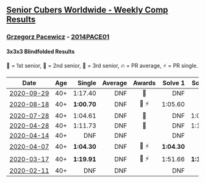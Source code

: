 <style>table {white-space: nowrap;}</style>

## [Senior Cubers Worldwide - Weekly Comp Results](/scw-comp/results/)
### [Grzegorz Pacewicz](README.md) - [2014PACE01](https://www.worldcubeassociation.org/persons/2014PACE01?event=333bf)
#### 3x3x3 Blindfolded Results

<span style="white-space: nowrap;">🥇 = 1st senior</span>, <span style="white-space: nowrap;">🥈 = 2nd senior</span>, <span style="white-space: nowrap;">🥉 = 3rd senior</span>, <span style="white-space: nowrap;">🔥 = PR average</span>, <span style="white-space: nowrap;">⚡ = PR single</span>.

| Date | Age | Single | Average | Awards | Solve 1 | Solve 2 | Solve 3 | Video |
| :--: | :--: | --: | --: | :--: | --: | --: | --: | :-- |
| [2020-09-29](../../results/2020-09-29/333bf.md) | 40+ | 1:17.40 | DNF | 🥈 | DNF | DNF | 1:17.40 | [Desktop](https://www.facebook.com/events/1294868874190434/permalink/1301041646906490) / [Mobile](https://m.facebook.com/events/1294868874190434?view=permalink&id=1301041646906490) |
| [2020-08-18](../../results/2020-08-18/333bf.md) | 40+ | **1:00.70** | DNF | 🥈 ⚡ | 1:05.60 | DNF | **1:00.70** | [Desktop](https://www.facebook.com/grzegorz.pacewicz/videos/3354554211257596) / [Mobile](https://m.facebook.com/grzegorz.pacewicz/videos/3354554211257596) |
| [2020-07-28](../../results/2020-07-28/333bf.md) | 40+ | 1:04.61 | DNF | 🥉 | DNF | 1:04.61 | DNF | [Desktop](https://www.facebook.com/grzegorz.pacewicz/videos/3295962327116785) / [Mobile](https://m.facebook.com/grzegorz.pacewicz/videos/3295962327116785) |
| [2020-04-28](../../results/2020-04-28/333bf.md) | 40+ | 1:11.73 | DNF | 🥈 | DNF | 1:11.73 | DNF | [Desktop](https://www.facebook.com/events/534758690547855/permalink/537192693637788) / [Mobile](https://m.facebook.com/events/534758690547855?view=permalink&id=537192693637788) |
| [2020-04-14](../../results/2020-04-14/333bf.md) | 40+ | DNF | DNF |  | DNF | DNF | DNF | |
| [2020-04-07](../../results/2020-04-07/333bf.md) | 40+ | **1:04.30** | DNF | 🥈 ⚡ | **1:04.30** | DNF | DNF | [Desktop](https://www.facebook.com/events/258196271885699/permalink/262125944826065) / [Mobile](https://m.facebook.com/events/258196271885699?view=permalink&id=262125944826065) |
| [2020-03-17](../../results/2020-03-17/333bf.md) | 40+ | **1:19.91** | DNF | 🥈 ⚡ | 1:51.66 | **1:19.91** | DNF | [Desktop](https://www.facebook.com/events/616010612582835/permalink/620248352159061) / [Mobile](https://m.facebook.com/events/616010612582835?view=permalink&id=620248352159061) |
| [2020-02-11](../../results/2020-02-11/333bf.md) | 40+ | DNF | DNF |  | DNF | DNF | DNF | |


<!-- Global site tag (gtag.js) - Google Analytics -->
<script async src="https://www.googletagmanager.com/gtag/js?id=UA-86348435-3"></script>
<script>window.dataLayer = window.dataLayer || []; function gtag() {dataLayer.push(arguments);} gtag('js', new Date()); gtag('config', 'UA-86348435-3');</script>

